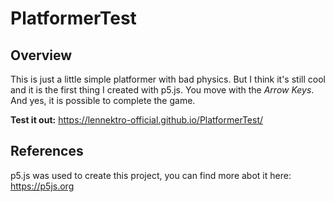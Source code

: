# PlatformerTest

## Overview
This is just a little simple platformer with bad physics. But I think it's still cool and it is the first thing I created with p5.js. You move with the *Arrow Keys*. And yes, it is possible to complete the game.

**Test it out:** https://lennektro-official.github.io/PlatformerTest/

## References
p5.js was used to create this project, you can find more abot it here: https://p5js.org
